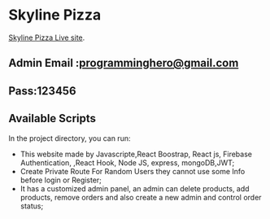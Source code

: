 # Skyline Pizza

 [Skyline Pizza Live site](https://skyline-pizza.web.app/).
 ## Admin Email :programminghero@gmail.com
## Pass:123456

## Available Scripts

In the project directory, you can run:

* This website made by Javascripte,React Boostrap, React js, Firebase Authentication, ,React Hook, Node JS, express, mongoDB,JWT;
* Create Private Route For Random Users they cannot use some Info before login or Register;
* It has a customized admin panel, an admin can delete products, add products, remove orders and also create a new admin and control order status;